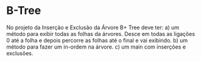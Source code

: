 # B-Tree
No projeto da Inserção e Exclusão da Árvore B+ Tree deve ter: a) um método para exibir todas as folhas da árvores. Desce em todas as ligações 0 até a folha e depois percorre as folhas até o final e vai exibindo. b) um método para fazer um in-ordem na árvore. c) um main com inserções e exclusões.
